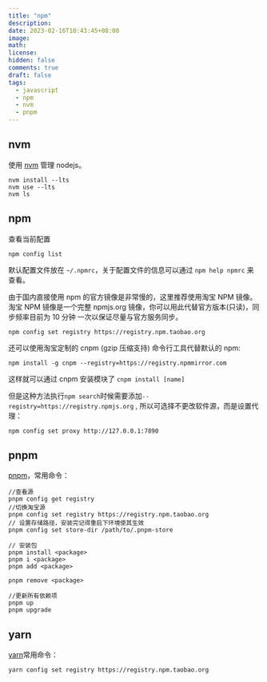 ```yaml
---
title: "npm"
description:
date: 2023-02-16T10:43:45+08:00
image:
math:
license:
hidden: false
comments: true
draft: false
tags:
  - javascript
  - npm
  - nvm
  - pnpm
---
```


## nvm

使用 [nvm](https://github.com/nvm-sh/nvm) 管理 nodejs。

```shell
nvm install --lts
nvm use --lts
nvm ls
```

## npm

查看当前配置

`npm config list`

默认配置文件放在 `~/.npmrc`，关于配置文件的信息可以通过 `npm help npmrc` 来查看。

由于国内直接使用 npm 的官方镜像是非常慢的，这里推荐使用淘宝 NPM 镜像。
淘宝 NPM 镜像是一个完整 npmjs.org 镜像，你可以用此代替官方版本(只读)，同步频率目前为 10 分钟 一次以保证尽量与官方服务同步。

`npm config set registry https://registry.npm.taobao.org`

还可以使用淘宝定制的 cnpm (gzip 压缩支持) 命令行工具代替默认的 npm:

`npm install -g cnpm --registry=https://registry.npmmirror.com`

这样就可以通过 cnpm 安装模块了 `cnpm install [name]`

但是这种方法执行`npm search`时候需要添加`--registry=https://registry.npmjs.org` , 所以可选择不更改软件源，而是设置代理：

`npm config set proxy http://127.0.0.1:7890`

## pnpm

[pnpm](https://pnpm.io/)，常用命令：

```shell
//查看源
pnpm config get registry
//切换淘宝源
pnpm config set registry https://registry.npm.taobao.org
// 设置存储路径，安装完记得重启下环境使其生效
pnpm config set store-dir /path/to/.pnpm-store

// 安装包
pnpm install <package>
pnpm i <package>
pnpm add <package>

pnpm remove <package>

//更新所有依赖项
pnpm up
pnpm upgrade
```

## yarn

[yarn](https://yarnpkg.com/)常用命令：

```shell
yarn config set registry https://registry.npm.taobao.org
```
